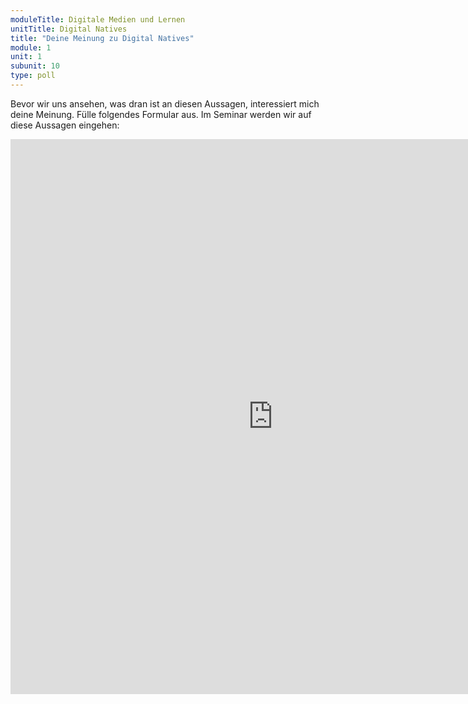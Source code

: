 ```yaml
---
moduleTitle: Digitale Medien und Lernen
unitTitle: Digital Natives
title: "Deine Meinung zu Digital Natives"
module: 1
unit: 1
subunit: 10
type: poll
---
```


Bevor wir uns ansehen, was dran ist an diesen Aussagen, interessiert mich deine Meinung. Fülle folgendes Formular aus. Im Seminar werden wir auf diese Aussagen eingehen: 

<iframe src="https://docs.google.com/forms/d/e/1FAIpQLSci2ZKyebtMeODQTxzlLteajOiJvhR9QS1Qf5YjeXDFSt8UYQ/viewform?embedded=true" width="840" height="888" frameborder="0" marginheight="0" marginwidth="0">Loading...</iframe>

